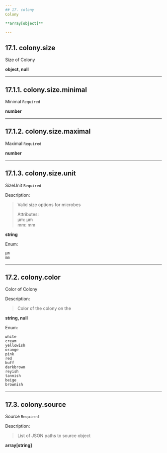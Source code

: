 ```yaml
---
## 17. colony
Colony  

**array[object]**

---
```

## 17.1. colony.size
Size of Colony  

**object, null**

---
## 17.1.1. colony.size.minimal
Minimal  `Required`

**number**

---
## 17.1.2. colony.size.maximal
Maximal  `Required`

**number**

---
## 17.1.3. colony.size.unit
SizeUnit  `Required`

Description:
> Valid size options for microbes  
>
> Attributes:  
>     µm: µm  
>     mm: mm  

**string**

Enum:

	µm
	mm

---
## 17.2. colony.color
Color of Colony  

Description:
> Color of the colony on the  

**string, null**

Enum:

	white
	cream
	yellowish
	orange
	pink
	red
	buff
	darkbrown
	reyish
	tannish
	beige
	brownish

---
## 17.3. colony.source
Source  `Required`

Description:
> List of JSON paths to source object  

**array[string]**
